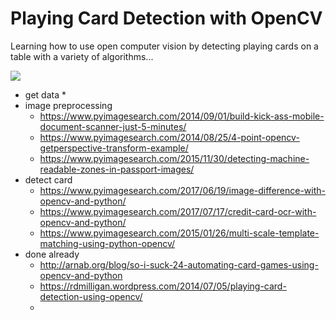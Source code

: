 
# **Playing Card Detection with OpenCV**

Learning how to use open computer vision by detecting playing cards on a table with a variety of algorithms...

<img src='sample/all_cards.png'>

* get data
    *
* image preprocessing
    * https://www.pyimagesearch.com/2014/09/01/build-kick-ass-mobile-document-scanner-just-5-minutes/
    * https://www.pyimagesearch.com/2014/08/25/4-point-opencv-getperspective-transform-example/
    * https://www.pyimagesearch.com/2015/11/30/detecting-machine-readable-zones-in-passport-images/
* detect card
    * https://www.pyimagesearch.com/2017/06/19/image-difference-with-opencv-and-python/
    * https://www.pyimagesearch.com/2017/07/17/credit-card-ocr-with-opencv-and-python/
    * https://www.pyimagesearch.com/2015/01/26/multi-scale-template-matching-using-python-opencv/
* done already
    * http://arnab.org/blog/so-i-suck-24-automating-card-games-using-opencv-and-python
    * https://rdmilligan.wordpress.com/2014/07/05/playing-card-detection-using-opencv/
    *
